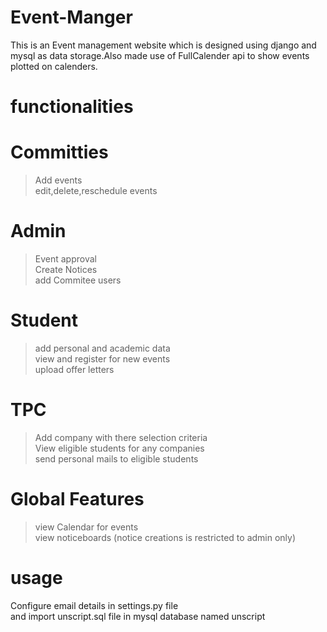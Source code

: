 # Event-Manger
This is an Event management website which is designed using django and mysql as data storage.Also made use of FullCalender api to show events plotted on calenders.
# functionalities
# Committies
> Add events <br>
> edit,delete,reschedule events <br>
# Admin
> Event approval <br>
> Create Notices <br>
> add Commitee users <br>
# Student
> add personal and academic data <br>
> view and register for new events <br>
> upload offer letters <br>
# TPC
> Add company with there selection criteria <br>
> View eligible students for any companies  <br>
> send personal mails to eligible students <br>
# Global Features
> view Calendar for events <br>
> view noticeboards (notice creations is restricted to admin only) <br>

# usage
Configure email details in settings.py file <br>
and import unscript.sql file in mysql database named unscript
